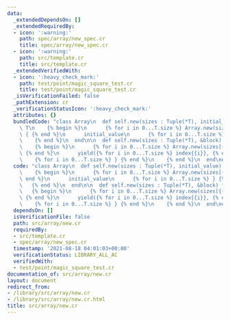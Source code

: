 ```yaml
---
data:
  _extendedDependsOn: []
  _extendedRequiredBy:
  - icon: ':warning:'
    path: spec/array/new_spec.cr
    title: spec/array/new_spec.cr
  - icon: ':warning:'
    path: src/template.cr
    title: src/template.cr
  _extendedVerifiedWith:
  - icon: ':heavy_check_mark:'
    path: test/point/magic_square_test.cr
    title: test/point/magic_square_test.cr
  _isVerificationFailed: false
  _pathExtension: cr
  _verificationStatusIcon: ':heavy_check_mark:'
  attributes: {}
  bundledCode: "class Array\n  def self.new(sizes : Tuple(*T), initial_value) forall\
    \ T\n    {% begin %}\n      {% for i in 0...T.size %} Array.new(sizes[{{i}}])\
    \ { {% end %}\n      initial_value\n      {% for i in 0...T.size %} } {% end %}\n\
    \    {% end %}\n  end\n\n  def self.new(sizes : Tuple(*T), &block) forall T\n\
    \    {% begin %}\n      {% for i in 0...T.size %} Array.new(sizes[{{i}}]) { |index{{i}}|\
    \ {% end %}\n      yield({% for i in 0...T.size %} index{{i}}, {% end %})\n  \
    \    {% for i in 0...T.size %} } {% end %}\n    {% end %}\n  end\nend\n"
  code: "class Array\n  def self.new(sizes : Tuple(*T), initial_value) forall T\n\
    \    {% begin %}\n      {% for i in 0...T.size %} Array.new(sizes[{{i}}]) { {%\
    \ end %}\n      initial_value\n      {% for i in 0...T.size %} } {% end %}\n \
    \   {% end %}\n  end\n\n  def self.new(sizes : Tuple(*T), &block) forall T\n \
    \   {% begin %}\n      {% for i in 0...T.size %} Array.new(sizes[{{i}}]) { |index{{i}}|\
    \ {% end %}\n      yield({% for i in 0...T.size %} index{{i}}, {% end %})\n  \
    \    {% for i in 0...T.size %} } {% end %}\n    {% end %}\n  end\nend\n"
  dependsOn: []
  isVerificationFile: false
  path: src/array/new.cr
  requiredBy:
  - src/template.cr
  - spec/array/new_spec.cr
  timestamp: '2021-08-18 04:01:03+00:00'
  verificationStatus: LIBRARY_ALL_AC
  verifiedWith:
  - test/point/magic_square_test.cr
documentation_of: src/array/new.cr
layout: document
redirect_from:
- /library/src/array/new.cr
- /library/src/array/new.cr.html
title: src/array/new.cr
---
```

